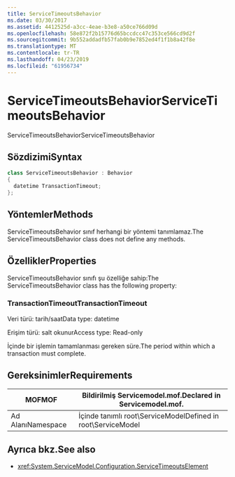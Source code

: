 ```yaml
---
title: ServiceTimeoutsBehavior
ms.date: 03/30/2017
ms.assetid: 4412525d-a3cc-4eae-b3e8-a50ce766d09d
ms.openlocfilehash: 58e872f2b15776d65bccdcc47c353ce566cd9d2f
ms.sourcegitcommit: 9b552addadfb57fab0b9e7852ed4f1f1b8a42f8e
ms.translationtype: MT
ms.contentlocale: tr-TR
ms.lasthandoff: 04/23/2019
ms.locfileid: "61956734"
---
```

# <a name="servicetimeoutsbehavior"></a><span data-ttu-id="33851-102">ServiceTimeoutsBehavior</span><span class="sxs-lookup"><span data-stu-id="33851-102">ServiceTimeoutsBehavior</span></span>
<span data-ttu-id="33851-103">ServiceTimeoutsBehavior</span><span class="sxs-lookup"><span data-stu-id="33851-103">ServiceTimeoutsBehavior</span></span>  
  
## <a name="syntax"></a><span data-ttu-id="33851-104">Sözdizimi</span><span class="sxs-lookup"><span data-stu-id="33851-104">Syntax</span></span>  
  
```csharp
class ServiceTimeoutsBehavior : Behavior  
{  
  datetime TransactionTimeout;  
};  
```  
  
## <a name="methods"></a><span data-ttu-id="33851-105">Yöntemler</span><span class="sxs-lookup"><span data-stu-id="33851-105">Methods</span></span>  
 <span data-ttu-id="33851-106">ServiceTimeoutsBehavior sınıf herhangi bir yöntemi tanımlamaz.</span><span class="sxs-lookup"><span data-stu-id="33851-106">The ServiceTimeoutsBehavior class does not define any methods.</span></span>  
  
## <a name="properties"></a><span data-ttu-id="33851-107">Özellikler</span><span class="sxs-lookup"><span data-stu-id="33851-107">Properties</span></span>  
 <span data-ttu-id="33851-108">ServiceTimeoutsBehavior sınıfı şu özelliğe sahip:</span><span class="sxs-lookup"><span data-stu-id="33851-108">The ServiceTimeoutsBehavior class has the following property:</span></span>  
  
### <a name="transactiontimeout"></a><span data-ttu-id="33851-109">TransactionTimeout</span><span class="sxs-lookup"><span data-stu-id="33851-109">TransactionTimeout</span></span>  
 <span data-ttu-id="33851-110">Veri türü: tarih/saat</span><span class="sxs-lookup"><span data-stu-id="33851-110">Data type: datetime</span></span>  
  
 <span data-ttu-id="33851-111">Erişim türü: salt okunur</span><span class="sxs-lookup"><span data-stu-id="33851-111">Access type: Read-only</span></span>  
  
 <span data-ttu-id="33851-112">İçinde bir işlemin tamamlanması gereken süre.</span><span class="sxs-lookup"><span data-stu-id="33851-112">The period within which a transaction must complete.</span></span>  
  
## <a name="requirements"></a><span data-ttu-id="33851-113">Gereksinimler</span><span class="sxs-lookup"><span data-stu-id="33851-113">Requirements</span></span>  
  
|<span data-ttu-id="33851-114">MOF</span><span class="sxs-lookup"><span data-stu-id="33851-114">MOF</span></span>|<span data-ttu-id="33851-115">Bildirilmiş Servicemodel.mof.</span><span class="sxs-lookup"><span data-stu-id="33851-115">Declared in Servicemodel.mof.</span></span>|  
|---------|-----------------------------------|  
|<span data-ttu-id="33851-116">Ad Alanı</span><span class="sxs-lookup"><span data-stu-id="33851-116">Namespace</span></span>|<span data-ttu-id="33851-117">İçinde tanımlı root\ServiceModel</span><span class="sxs-lookup"><span data-stu-id="33851-117">Defined in root\ServiceModel</span></span>|  
  
## <a name="see-also"></a><span data-ttu-id="33851-118">Ayrıca bkz.</span><span class="sxs-lookup"><span data-stu-id="33851-118">See also</span></span>

- <xref:System.ServiceModel.Configuration.ServiceTimeoutsElement>
